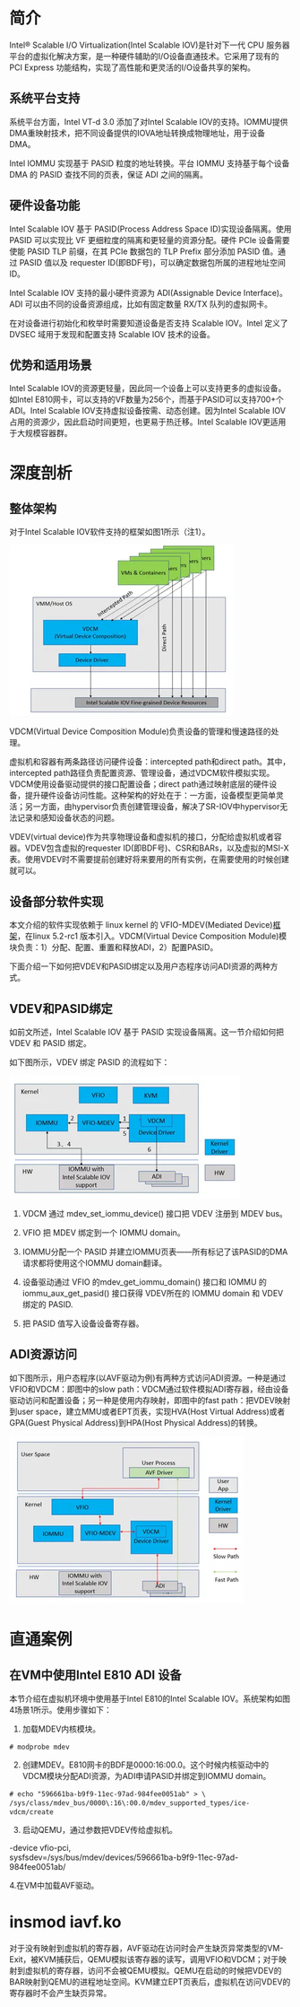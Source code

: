 
# 简介

Intel® Scalable I/O Virtualization(Intel Scalable IOV)是针对下一代 CPU 服务器平台的虚拟化解决方案，是一种硬件辅助的I/O设备直通技术。它采用了现有的 PCI Express 功能结构，实现了高性能和更灵活的I/O设备共享的架构。

## 系统平台支持

系统平台方面，Intel VT-d 3.0 添加了对Intel Scalable IOV的支持。IOMMU提供DMA重映射技术，把不同设备提供的IOVA地址转换成物理地址，用于设备 DMA。

Intel IOMMU 实现基于 PASID 粒度的地址转换。平台 IOMMU 支持基于每个设备 DMA 的 PASID 查找不同的页表，保证 ADI 之间的隔离。

## 硬件设备功能

Intel Scalable IOV 基于 PASID(Process Address Space ID)实现设备隔离。使用 PASID 可以实现比 VF 更细粒度的隔离和更轻量的资源分配。硬件 PCIe 设备需要使能 PASID TLP 前缀，在其 PCIe 数据包的 TLP Prefix 部分添加 PASID 值。通过 PASID 值以及 requester ID(即BDF号)，可以确定数据包所属的进程地址空间 ID。

Intel Scalable IOV 支持的最小硬件资源为 ADI(Assignable Device Interface)。ADI 可以由不同的设备资源组成，比如有固定数量 RX/TX 队列的虚拟网卡。

在对设备进行初始化和枚举时需要知道设备是否支持 Scalable IOV。Intel 定义了 DVSEC 域用于发现和配置支持 Scalable IOV 技术的设备。

## 优势和适用场景

Intel Scalable IOV的资源更轻量，因此同一个设备上可以支持更多的虚拟设备。如Intel E810网卡，可以支持的VF数量为256个，而基于PASID可以支持700+个ADI。Intel Scalable IOV支持虚拟设备按需、动态创建。因为Intel Scalable IOV占用的资源少，因此启动时间更短，也更易于热迁移。Intel Scalable IOV更适用于大规模容器群。

# 深度剖析

## 整体架构

对于Intel Scalable IOV软件支持的框架如图1所示（注1）。

![2024-04-10-12-10-44.png](./images/2024-04-10-12-10-44.png)

VDCM(Virtual Device Composition Module)负责设备的管理和慢速路径的处理。

虚拟机和容器有两条路径访问硬件设备：intercepted path和direct path。其中，intercepted path路径负责配置资源、管理设备，通过VDCM软件模拟实现。VDCM使用设备驱动提供的接口配置设备；direct path通过映射底层的硬件设备，提升硬件设备访问性能。这种架构的好处在于：一方面，设备模型更简单灵活；另一方面，由hypervisor负责创建管理设备，解决了SR-IOV中hypervisor无法记录和感知设备状态的问题。

VDEV(virtual device)作为共享物理设备和虚拟机的接口，分配给虚拟机或者容器。VDEV包含虚拟的requester ID(即BDF号)、CSR和BARs，以及虚拟的MSI-X表。使用VDEV时不需要提前创建好将来要用的所有实例，在需要使用的时候创建就可以。

## 设备部分软件实现

本文介绍的软件实现依赖于 linux kernel 的 VFIO-MDEV(Mediated Device)[框架](https://docs.kernel.org/driver-api/vfio-mediated-device.html?highlight=mediated%20device)，在linux 5.2-rc1 版本引入。VDCM(Virtual Device Composition Module)模块负责：1）分配、配置、重置和释放ADI，2）配置PASID。

下面介绍一下如何把VDEV和PASID绑定以及用户态程序访问ADI资源的两种方式。

## VDEV和PASID绑定

如前文所述，Intel Scalable IOV 基于 PASID 实现设备隔离。这一节介绍如何把 VDEV 和 PASID 绑定。

如下图所示，VDEV 绑定 PASID 的流程如下：

![2024-04-10-12-14-09.png](./images/2024-04-10-12-14-09.png)

1) VDCM 通过 mdev_set_iommu_device() 接口把 VDEV 注册到 MDEV bus。

2) VFIO 把 MDEV 绑定到一个 IOMMU domain。

3) IOMMU分配一个 PASID 并建立IOMMU页表——所有标记了该PASID的DMA请求都将使用这个IOMMU domain翻译。

4) 设备驱动通过 VFIO 的mdev_get_iommu_domain() 接口和 IOMMU 的 iommu_aux_get_pasid() 接口获得 VDEV所在的 IOMMU domain 和 VDEV 绑定的 PASID.

5) 把 PASID 值写入设备设备寄存器。

## ADI资源访问

如下图所示，用户态程序(以AVF驱动为例)有两种方式访问ADI资源。一种是通过VFIO和VDCM：即图中的slow path：VDCM通过软件模拟ADI寄存器，经由设备驱动访问和配置设备；另一种是使用内存映射，即图中的fast path：把VDEV映射到user space，建立MMU或者EPT页表，实现HVA(Host Virtual Address)或者GPA(Guest Physical Address)到HPA(Host Physical Address)的转换。

![2024-04-10-12-15-26.png](./images/2024-04-10-12-15-26.png)

# 直通案例

## 在VM中使用Intel E810 ADI 设备

本节介绍在虚拟机环境中使用基于Intel E810的Intel Scalable IOV。系统架构如图4场景1所示。使用步骤如下：

1) 加载MDEV内核模块。

```
# modprobe mdev
```

2) 创建MDEV。E810网卡的BDF是0000:16:00.0。这个时候内核驱动中的VDCM模块分配ADI资源，为ADI申请PASID并绑定到IOMMU domain。

```
# echo "596661ba-b9f9-11ec-97ad-984fee0051ab" > \
/sys/class/mdev_bus/0000\:16\:00.0/mdev_supported_types/ice-vdcm/create
```

3) 启动QEMU，通过参数把VDEV传给虚拟机。


-device vfio-pci, \
sysfsdev=/sys/bus/mdev/devices/596661ba-b9f9-11ec-97ad-984fee0051ab/



4.在VM中加载AVF驱动。



# insmod iavf.ko



对于没有映射到虚拟机的寄存器，AVF驱动在访问时会产生缺页异常类型的VM-Exit，被KVM捕获后，QEMU模拟该寄存器的读写，调用VFIO和VDCM；对于映射到虚拟机的寄存器，访问不会被QEMU模拟。QEMU在启动的时候把VDEV的BAR映射到QEMU的进程地址空间。KVM建立EPT页表后，虚拟机在访问VDEV的寄存器时不会产生缺页异常。

